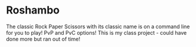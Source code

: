# Roshambo
The classic Rock Paper Scissors with its classic name is on a command line for you to play!  PvP and PvC options!
This is my class project - could have done more but ran out of time!
